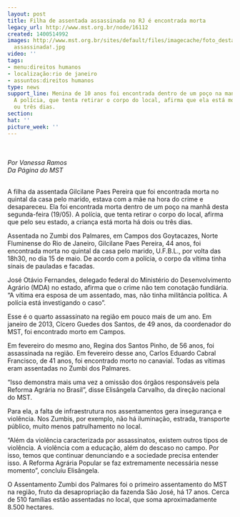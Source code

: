```yaml
---
layout: post
title: Filha de assentada assassinada no RJ é encontrada morta
legacy_url: http://www.mst.org.br/node/16112
created: 1400514992
images: http://www.mst.org.br/sites/default/files/imagecache/foto_destaque/mulher
  assassinada!.jpg
video: ''
tags:
- menu:direitos humanos
- localização:rio de janeiro
- assuntos:direitos humanos
type: news
support_line: Menina de 10 anos foi encontrada dentro de um poço na manhã desta segunda-feira  (19/05).
  A polícia, que tenta retirar o corpo do local, afirma que ela está morta há dois
  ou três dias.
section: 
hat: ''
picture_week: ''
---
```

<p><br><br><em>Por Vanessa Ramos<br>Da Página do MST<br><br></em></p><p>A filha da assentada Gilcilane Paes Pereira que foi encontrada morta no quintal da casa pelo marido,  estava com a mãe na hora do crime e desapareceu. Ela foi encontrada  morta dentro de um poço na manhã desta segunda-feira (19/05). A polícia,  que tenta retirar o corpo do local, afirma que pelo seu estado, a  criança está morta há dois ou três dias. </p><p>Assentada no Zumbi dos Palmares, em Campos dos Goytacazes, Norte Fluminense do Rio de Janeiro, Gilcilane Paes Pereira, 44 anos, foi encontrada morta no quintal da casa pelo marido, U.F.B.L., por volta das 18h30, no dia 15 de maio. De acordo com a polícia, o corpo da vítima tinha sinais de pauladas e facadas.</p><p>José Otávio Fernandes, delegado federal do Ministério do Desenvolvimento Agrário (MDA) no estado, afirma que o crime não tem conotação fundiária. “A vítima era esposa de um assentado, mas, não tinha militância política. A polícia está investigando o caso”.</p><p>Esse é o quarto assassinato na região em pouco mais de um ano. Em janeiro de 2013, Cícero Guedes dos Santos, de 49 anos, da coordenador do MST, foi encontrado morto em Campos.&nbsp;</p><p>Em fevereiro do mesmo ano, Regina dos Santos Pinho, de 56 anos, foi assassinada na região. Em fevereiro desse ano, Carlos Eduardo Cabral Francisco, de 41 anos, foi encontrado morto no canavial. Todas as vítimas eram assentadas no Zumbi dos Palmares.</p><p>“Isso demonstra mais uma vez a omissão dos órgãos responsáveis pela Reforma Agrária no Brasil”, disse Elisângela Carvalho, da direção nacional do MST.&nbsp;</p><p>Para ela, a falta de infraestrutura nos assentamentos gera insegurança e violência. Nos Zumbis, por exemplo, não há iluminação, estrada, transporte público, muito menos patrulhamento no local.</p><p>“Além da violência caracterizada por assassinatos, existem outros tipos de violência. A violência com a educação, além do descaso no campo. Por isso, temos que continuar denunciando e a sociedade precisa entender isso. A Reforma Agrária Popular se faz extremamente necessária nesse momento”, concluiu Elisângela.</p><p>O Assentamento Zumbi dos Palmares foi o primeiro assentamento do MST na região, fruto da desapropriação da fazenda São José, há 17 anos. Cerca de 510 famílias estão assentadas no local, que soma aproximadamente 8.500 hectares.&nbsp;</p><p>&nbsp;</p><p>&nbsp;</p>
